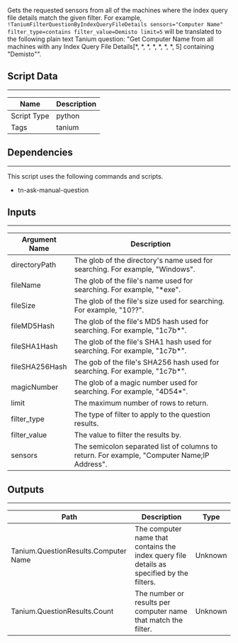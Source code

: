 Gets the requested sensors from all of the machines where the index query file details match the given filter.
For example, `!TaniumFilterQuestionByIndexQueryFileDetails sensors="Computer Name" filter_type=contains filter_value=Demisto limit=5` 
will be translated to the following plain text Tanium question:
"Get Computer Name from all machines with any Index Query File Details[*, *, *, *, *, *, *, 5] containing "Demisto"".

## Script Data

---

| **Name** | **Description** |
| --- | --- |
| Script Type | python |
| Tags | tanium |


## Dependencies

---
This script uses the following commands and scripts.

* tn-ask-manual-question

## Inputs

---

| **Argument Name** | **Description** |
| --- | --- |
| directoryPath | The glob of the directory's name used for searching. For example, "Windows". |
| fileName | The glob of the file's name used for searching. For example, "*exe". |
| fileSize | The glob of the file's size used for searching. For example, "10??". |
| fileMD5Hash | The glob of the file's MD5 hash used for searching. For example, "1c7b*". |
| fileSHA1Hash |  The glob of the file's SHA1 hash used for searching. For example, "1c7b*". |
| fileSHA256Hash | The gob of the file's SHA256 hash used for searching. For example, "1c7b*". |
| magicNumber | The glob of a magic number used for searching. For example, "4D54*". |
| limit | The maximum number of rows to return. |
| filter_type | The type of filter to apply to the question results. |
| filter_value | The value to filter the results by. |
| sensors | The semicolon separated list of columns to return. For example, "Computer Name;IP Address". |

## Outputs

---

| **Path** | **Description** | **Type** |
| --- | --- | --- |
| Tanium.QuestionResults.Computer Name | The computer name that contains the index query file details as specified by the filters. | Unknown |
| Tanium.QuestionResults.Count | The number or results per computer name that match the filter. | Unknown |
